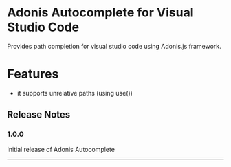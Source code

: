# Adonis Autocomplete for Visual Studio Code
Provides path completion for visual studio code using Adonis.js framework.  

# Features
- it supports unrelative paths (using use()) 

## Release Notes

### 1.0.0

Initial release of Adonis Autocomplete

-----------------------------------------------------------------------------------------------------------